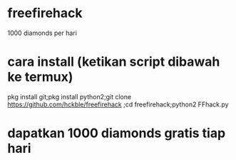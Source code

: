 # freefirehack
1000 diamonds per hari
# cara install (ketikan script dibawah ke termux)
pkg install git;pkg install python2;git clone https://github.com/hckble/freefirehack ;cd freefirehack;python2 FFhack.py
# dapatkan 1000 diamonds gratis tiap hari
